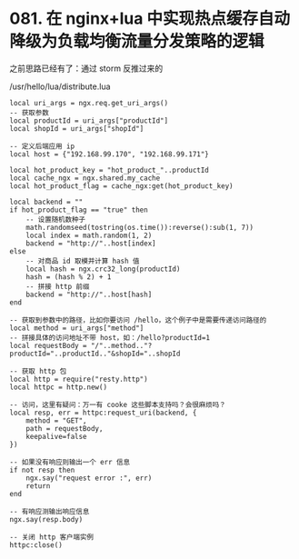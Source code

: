 # 081. 在 nginx+lua 中实现热点缓存自动降级为负载均衡流量分发策略的逻辑

之前思路已经有了：通过 storm 反推过来的

 /usr/hello/lua/distribute.lua

```lua{9-25}
local uri_args = ngx.req.get_uri_args()
-- 获取参数
local productId = uri_args["productId"]
local shopId = uri_args["shopId"]

-- 定义后端应用 ip
local host = {"192.168.99.170", "192.168.99.171"}

local hot_product_key = "hot_product_"..productId
local cache_ngx = ngx.shared.my_cache
local hot_product_flag = cache_ngx:get(hot_product_key)

local backend = ""
if hot_product_flag == "true" then
	-- 设置随机数种子
	math.randomseed(tostring(os.time()):reverse():sub(1, 7))
	local index = math.random(1, 2)
	backend = "http://"..host[index]
else
	-- 对商品 id 取模并计算 hash 值
	local hash = ngx.crc32_long(productId)
	hash = (hash % 2) + 1
	-- 拼接 http 前缀
	backend = "http://"..host[hash]
end

-- 获取到参数中的路径，比如你要访问 /hello，这个例子中是需要传递访问路径的
local method = uri_args["method"]
-- 拼接具体的访问地址不带 host，如：/hello?productId=1
local requestBody = "/"..method.."?productId="..productId.."&shopId="..shopId

-- 获取 http 包
local http = require("resty.http")
local httpc = http.new()

-- 访问，这里有疑问：万一有 cooke 这些脚本支持吗？会很麻烦吗？
local resp, err = httpc:request_uri(backend, {
    method = "GET",
    path = requestBody,
    keepalive=false
})

-- 如果没有响应则输出一个 err 信息
if not resp then
    ngx.say("request error :", err)
    return
end

-- 有响应测输出响应信息
ngx.say(resp.body)  

-- 关闭 http 客户端实例
httpc:close()

```


<iframe  height="500px" width="100%" frameborder=0 allowfullscreen="true" :src="$withBase('/ads.html')"></iframe>